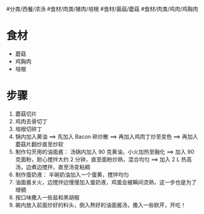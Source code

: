 #分类/西餐/浓汤 #食材/肉类/猪肉/培根 #食材/菌菇/蘑菇 #食材/肉类/鸡肉/鸡胸肉 

# 食材

- 蘑菇
- 鸡胸肉
- 培根

# 步骤

1. 蘑菇切片
2. 鸡肉去骨切丁
3. 培根切碎丁
4. 锅内加入黄油 ==> 先加入 Bacon 碎炒散 ==> 再加入鸡肉丁炒至变色 ==> 再加入蘑菇片翻炒直至炒软
5. 制作勾芡用的油面酱：
   汤锅内加入 90 克黄油，小火加热至融化 ==> 加入 90 克面粉，耐心搅拌大约 2 分钟，直至面粉炒熟，混合均匀 ==> 加入 2 L 热高汤，边煮边搅拌，直至汤变粘稠
6. 制作蛋奶液： 半碗奶油加入一个蛋黄，搅拌均匀
7. 油面酱关火，边搅拌边慢慢加入蛋奶液，鸡蛋会被瞬间烫熟，这一步也是为了增稠
8. 按口味撒入一些盐和黑胡椒
9. 碗内放入前面炒好的料头，倒入熬好的油面酱汤，撒入一些欧芹，开吃！